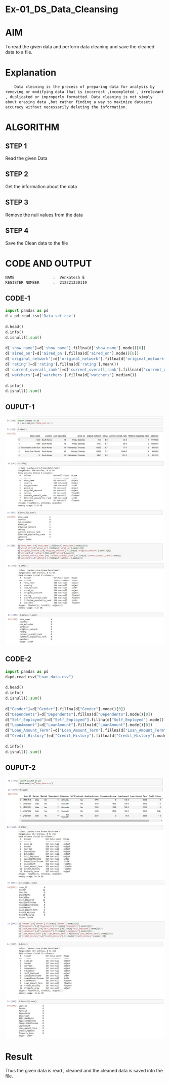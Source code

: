 # Ex-01_DS_Data_Cleansing
# AIM
To read the given data and perform data cleaning and save the cleaned data to a file.

# Explanation

        Data cleaning is the process of preparing data for analysis by removing or modifying data that is incorrect ,incompleted , irrelevant , duplicated or improperly formatted. Data cleaning is not simply about erasing data ,but rather finding a way to maximize datasets accuracy without necessarily deleting the information.

# ALGORITHM
## STEP 1
Read the given Data

## STEP 2
Get the information about the data

## STEP 3
Remove the null values from the data

## STEP 4
Save the Clean data to the file

# CODE AND OUTPUT
~~~
NAME                 :  Venkatesh E
REGISTER NUMBER      :  212221230119
~~~
## CODE-1
~~~python
import pandas as pd
d = pd.read_csv('Data_set.csv')

d.head()
d.info()
d.isnull().sum()

d['show_name']=d['show_name'].fillna(d['show_name'].mode()[0])
d['aired_on']=d['aired_on'].fillna(d['aired_on'].mode()[0])
d['original_network']=d['original_network'].fillna(d['original_network'].mode()[0])
d['rating']=d['rating'].fillna(d['rating'].mean())
d['current_overall_rank']=d['current_overall_rank'].fillna(d['current_overall_rank'].mean())
d['watchers']=d['watchers'].fillna(d['watchers'].median())

d.info()
d.isnull().sum()
~~~
## OUPUT-1

![](1.JPG)
![](2.JPG)
![](3.JPG)
![](4.JPG)
![](5.JPG)

## CODE-2
~~~python
import pandas as pd
d=pd.read_csv("Loan_data.csv")

d.head()
d.info()
d.isnull().sum()

d["Gender"]=d["Gender"].fillna(d["Gender"].mode()[0])
d["Dependents"]=d["Dependents"].fillna(d["Dependents"].mode()[0])
d["Self_Employed"]=d["Self_Employed"].fillna(d["Self_Employed"].mode()[0])
d["LoanAmount"]=d["LoanAmount"].fillna(d["LoanAmount"].mode()[0])
d["Loan_Amount_Term"]=d["Loan_Amount_Term"].fillna(d["Loan_Amount_Term"].mode()[0])
d["Credit_History"]=d["Credit_History"].fillna(d["Credit_History"].mode()[0])

d.info()
d.isnull().sum()
~~~
## OUPUT-2
![](6.JPG)
![](7.JPG)
![](8.JPG)
![](9.JPG)
![](10.JPG)

# Result
Thus the given data is read , cleaned and the cleaned data is saved into the file.

